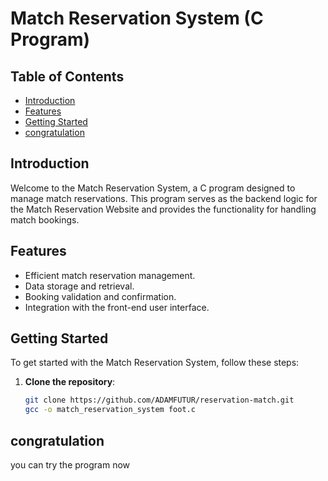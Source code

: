 # Match Reservation System (C Program)

## Table of Contents

- [Introduction](#introduction)
- [Features](#features)
- [Getting Started](#getting-started)
- [congratulation](#congratulation)

## Introduction

Welcome to the Match Reservation System, a C program designed to manage match reservations. This program serves as the backend logic for the Match Reservation Website and provides the functionality for handling match bookings.

## Features

- Efficient match reservation management.
- Data storage and retrieval.
- Booking validation and confirmation.
- Integration with the front-end user interface.

## Getting Started

To get started with the Match Reservation System, follow these steps:

1. **Clone the repository**:

   ```bash
   git clone https://github.com/ADAMFUTUR/reservation-match.git
   gcc -o match_reservation_system foot.c

## congratulation
   you can try the program now
